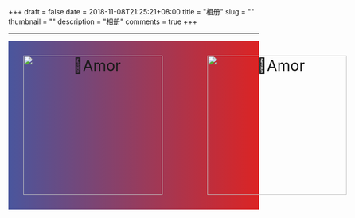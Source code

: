 +++ 
draft = false
date = 2018-11-08T21:25:21+08:00
title = "相册"
slug = "" 
thumbnail = "<no value>"
description = "相册"
comments = true
+++

---


<style>
.grid-container {
  background: #DC2424;  /* fallback for old browsers */
  background: -webkit-linear-gradient(to right, #4A569D, #DC2424);  /* Chrome 10-25, Safari 5.1-6 */
  background: linear-gradient(to right, #4A569D, #DC2424); /* W3C, IE 10+/ Edge, Firefox 16+, Chrome 26+, Opera 12+, Safari 7+ */
  display: grid;
  grid-column-gap: 50px;
  grid-template-columns: auto auto auto;
  padding: 10px;
}

.grid-item {
  padding: 20px;
  font-size: 30px;
  text-align: center;
}
</style>

<div class="grid-container">
  <div class="grid-item"> <img height="280px" src="https://amorist.oss-cn-shanghai.aliyuncs.com/blog/IMG_9173.jpg" alt="Amor"/></div>
  <div class="grid-item"> <img height="280px" src="https://amorist.oss-cn-shanghai.aliyuncs.com/blog/IMG_3788.jpeg" alt="Amor"/></div>
  <div class="grid-item"> <img height="280px" src="https://amorist.oss-cn-shanghai.aliyuncs.com/blog/IMG_9171.jpg" alt="Amor"/></div>
</div>